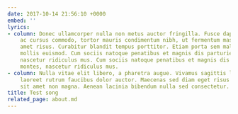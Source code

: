 ```yaml
---
date: 2017-10-14 21:56:10 +0000
embed: ''
lyrics:
- column: Donec ullamcorper nulla non metus auctor fringilla. Fusce dapibus, tellus
    ac cursus commodo, tortor mauris condimentum nibh, ut fermentum massa justo sit
    amet risus. Curabitur blandit tempus porttitor. Etiam porta sem malesuada magna
    mollis euismod. Cum sociis natoque penatibus et magnis dis parturient montes,
    nascetur ridiculus mus. Cum sociis natoque penatibus et magnis dis parturient
    montes, nascetur ridiculus mus.
- column: Nulla vitae elit libero, a pharetra augue. Vivamus sagittis lacus vel augue
    laoreet rutrum faucibus dolor auctor. Maecenas sed diam eget risus varius blandit
    sit amet non magna. Aenean lacinia bibendum nulla sed consectetur.
title: Test song
related_page: about.md
---
```

